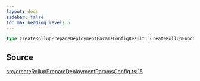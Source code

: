 ```yaml
---
layout: docs
sidebar: false
toc_max_heading_level: 5
---
```


```ts
type CreateRollupPrepareDeploymentParamsConfigResult: CreateRollupFunctionInputs[0]["config"];
```

## Source

[src/createRollupPrepareDeploymentParamsConfig.ts:15](https://github.com/OffchainLabs/arbitrum-orbit-sdk/blob/27c24d61cdc7e62a81af29bd04f39d5a3549ecb3/src/createRollupPrepareDeploymentParamsConfig.ts#L15)
